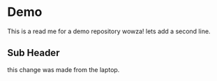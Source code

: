 # Demo 

This is a read me for a demo repository wowza!
lets add a second line.

## Sub Header 

this change was made from the laptop.
